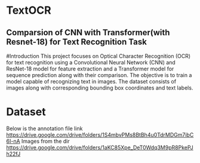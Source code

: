 # TextOCR
## Comparsion of CNN with Transformer(with Resnet-18) for Text Recognition Task 
#Introduction
This project focuses on Optical Character Recognition (OCR) for text recognition using a Convolutional Neural Network (CNN) and ResNet-18 model for feature extraction and a Transformer model for sequence prediction along with their comparison. The objective is to train a model capable of recognizing text in images. The dataset consists of images along with corresponding bounding box coordinates and text labels.


# Dataset 
Below is the annotation file link
https://drive.google.com/drive/folders/1S4mbvPMs8BtBh4u0TdrMDGm7ibC6I-nA
Images from the dir 
https://drive.google.com/drive/folders/1aKC85Xpe_DeT0Wdq3M9pR8PkePJh22fJ
